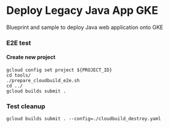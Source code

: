 # Deploy Legacy Java App GKE

Blueprint and sample to deploy Java web application onto GKE

### E2E test
#### Create new project
```
gcloud config set project ${PROJECT_ID}
cd tools/
./prepare_cloudbuild_e2e.sh
cd ../
gcloud builds submit .
```

### Test cleanup
```
gcloud builds submit . --config=./cloudbuild_destroy.yaml
```


